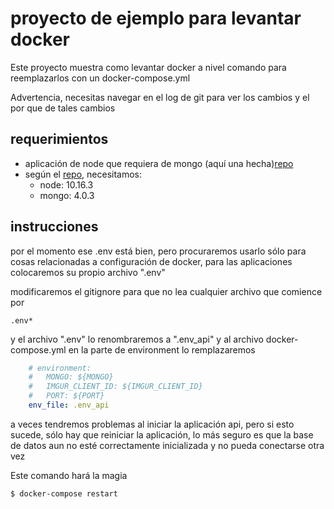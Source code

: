 # proyecto de ejemplo para levantar docker

Este proyecto muestra como levantar docker a nivel comando para reemplazarlos con un docker-compose.yml

Advertencia, necesitas navegar en el log de git para ver los cambios y el por que de tales cambios

## requerimientos

- aplicación de node que requiera de mongo (aquí una hecha)[repo](https://github.com/siht/node_api_test)
- según el [repo](https://github.com/siht/node_api_test), necesitamos:
    - node: 10.16.3
    - mongo: 4.0.3

## instrucciones

por el momento ese .env está bien, pero procuraremos usarlo sólo para cosas relacionadas a configuración de docker, para las aplicaciones colocaremos su propio archivo ".env"

modificaremos el gitignore para que no lea cualquier archivo que comience por 

```gitignore
.env*

```

y el archivo ".env" lo renombraremos a ".env_api" y al archivo docker-compose.yml en la parte de environment lo remplazaremos

```yaml
    # environment:
    #   MONGO: ${MONGO}
    #   IMGUR_CLIENT_ID: ${IMGUR_CLIENT_ID}
    #   PORT: ${PORT}
    env_file: .env_api
```

a veces tendremos problemas al iniciar la aplicación api, pero si esto sucede, sólo hay que reiniciar la aplicación, lo más seguro es que la base de datos aun no esté correctamente inicializada y no pueda conectarse otra vez

Este comando hará la magia

```bash
$ docker-compose restart 
```